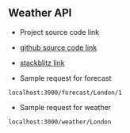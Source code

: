 ## Weather API

- Project source code link

- [github source code link](https://github.com/sridhar02/WeatherAPI)

- [stackblitz link](https://stackblitz.com/edit/node-4zx9pj)


- Sample request for forecast

```
localhost:3000/forecast/London/1
```

- Sample request for weather

```
localhost:3000/weather/London
```
